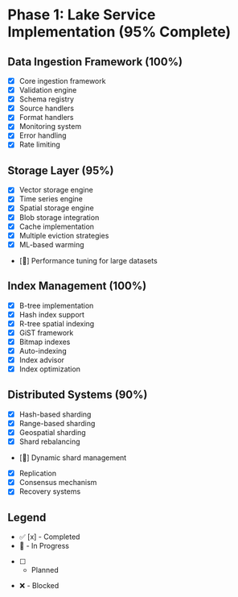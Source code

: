 # Phase 1: Lake Service Implementation (95% Complete)

## Data Ingestion Framework (100%)

- [x] Core ingestion framework
- [x] Validation engine
- [x] Schema registry
- [x] Source handlers
- [x] Format handlers
- [x] Monitoring system
- [x] Error handling
- [x] Rate limiting

## Storage Layer (95%)

- [x] Vector storage engine
- [x] Time series engine
- [x] Spatial storage engine
- [x] Blob storage integration
- [x] Cache implementation
- [x] Multiple eviction strategies
- [x] ML-based warming
- [🔄] Performance tuning for large datasets

## Index Management (100%)

- [x] B-tree implementation
- [x] Hash index support
- [x] R-tree spatial indexing
- [x] GiST framework
- [x] Bitmap indexes
- [x] Auto-indexing
- [x] Index advisor
- [x] Index optimization

## Distributed Systems (90%)

- [x] Hash-based sharding
- [x] Range-based sharding
- [x] Geospatial sharding
- [x] Shard rebalancing
- [🔄] Dynamic shard management
- [x] Replication
- [x] Consensus mechanism
- [x] Recovery systems

## Legend

- ✅ [x] - Completed
- 🔄 - In Progress
- [ ] - Planned
- ❌ - Blocked
